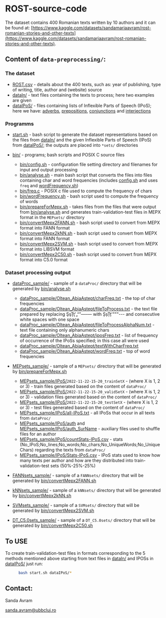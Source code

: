 # ROST-source-code

The dataset contains 400 Romanian texts written by 10 authors and it can be found at: [https://www.kaggle.com/datasets/sandamariaavram/rost-romanian-stories-and-other-texts](https://www.kaggle.com/datasets/sandamariaavram/rost-romanian-stories-and-other-texts).


## Content of `data-preprocessing/`:



### The dataset

* [ROST.csv](https://github.com/sanda-avram/ROST-source-code/blob/main/data-preprocessing/ROST.csv) - details about the 400 texts, such as: year of publishing, type of writing, title, author and (website) source
* [dataIn/](https://github.com/sanda-avram/ROST-source-code/blob/main/data-preprocessing/dataIn/) - text files containing the texts to process; here two examples are given
* [dataIPoS/](https://github.com/sanda-avram/ROST-source-code/blob/main/data-preprocessing/dataIPoS/) - files containing lists of Inflexible Parts of Speech (IPoS); here we have: [adverbs](https://github.com/sanda-avram/ROST-source-code/blob/main/data-preprocessing/dataIPoS/adverbs), [prepositions](https://github.com/sanda-avram/ROST-source-code/blob/main/data-preprocessing/dataIPoS/prepositions), [conjunctions](https://github.com/sanda-avram/ROST-source-code/blob/main/data-preprocessing/dataIPoS/conjunctions) and [interjections](https://github.com/sanda-avram/ROST-source-code/blob/main/data-preprocessing/dataIPoS/interjections)

### Programms
* [start.sh](https://github.com/sanda-avram/ROST-source-code/blob/main/data-preprocessing/start.sh) - bash script to generate the dataset representations based on the files from [dataIn/](https://github.com/sanda-avram/ROST-source-code/blob/main/data-preprocessing/dataIn/) and the given Inflexible Parts of Speech (IPoS) from [dataIPoS/](https://github.com/sanda-avram/ROST-source-code/blob/main/data-preprocessing/dataIPoS/); the outputs are placed into `*sets/` directories

* [bin/](https://github.com/sanda-avram/ROST-source-code/tree/main/data-preprocessing/bin) - programs; bash scripts and POSIX C source files
    * [bin/config.sh](https://github.com/sanda-avram/ROST-source-code/tree/main/data-preprocessing/bin/config.sh) - configuration file setting directory and filenames for input and output processing
    * [bin/analyse.sh](https://github.com/sanda-avram/ROST-source-code/tree/main/data-preprocessing/bin/analyse.sh) - main bash script that converts the files into files containing char and word frequencies (includes [config.sh](https://github.com/sanda-avram/ROST-source-code/tree/main/data-preprocessing/bin/config.sh) and uses `freq` and [wordFrequency.sh](https://github.com/sanda-avram/ROST-source-code/tree/main/data-preprocessing/bin/wordFrequency.sh))
    * [bin/freq.c](https://github.com/sanda-avram/ROST-source-code/tree/main/data-preprocessing/bin/freq.c) - POSIX c file used to compute the frequency of chars
    * [bin/wordFrequency.sh](https://github.com/sanda-avram/ROST-source-code/tree/main/data-preprocessing/bin/wordFrequency.sh) - bash script used to compute the frequency of words
    * [bin/prepareForMepx.sh](https://github.com/sanda-avram/ROST-source-code/tree/main/data-preprocessing/bin/prepareForMepx.sh) - takes files from the files that were output from [bin/analyse.sh](https://github.com/sanda-avram/ROST-source-code/tree/main/data-preprocessing/bin/analyse.sh) and generates train-validation-test files in MEPX format in the `MEPsets/` directory
    * [bin/convertMepx2FANN.sh](https://github.com/sanda-avram/ROST-source-code/tree/main/data-preprocessing/bin/convertMepx2FANN.sh) - bash script used to convert from MEPX format into FANN format
    * [bin/convertMepx2kNN.sh](https://github.com/sanda-avram/ROST-source-code/tree/main/data-preprocessing/bin/convertMepx2kNN.sh) - bash script used to convert from MEPX format into FANN format
    * [bin/convertMepx2SVM.sh](https://github.com/sanda-avram/ROST-source-code/tree/main/data-preprocessing/bin/convertMepx2SVM.sh) - bash script used to convert from MEPX format into LIBSVM format
    * [bin/convertMepx2C50.sh](https://github.com/sanda-avram/ROST-source-code/tree/main/data-preprocessing/bin/convertMepx2C50.sh) - bash script used to convert from MEPX format into C5.0 format


### Dataset processing output
* [dataProc_sample/](https://github.com/sanda-avram/ROST-source-code/tree/main/data-preprocessing/dataProc_sample/) - sample of a `dataProc/` directory that will be generated by [bin/analyse.sh](https://github.com/sanda-avram/ROST-source-code/tree/main/data-preprocessing/bin/analyse.sh)
    * [dataProc_sample/Oltean_AbiaAstept/charFreq.txt](https://github.com/sanda-avram/ROST-source-code/tree/main/data-preprocessing/dataProc_sample/Oltean_AbiaAstept/charFreq.txt) - the top of char frequencies
    * [dataProc_sample/Oltean_AbiaAstept/fileToProcess.txt](https://github.com/sanda-avram/ROST-source-code/tree/main/data-preprocessing/dataProc_sample/Oltean_AbiaAstept/fileToProcess.txt) - the text file prepared by replacing ŞşŢţ’„“”—–― with ȘșȚț'\"\"\"--- and consecutive white spaces with one space
    * [dataProc_sample/Oltean_AbiaAstept/fileToProcessAlphaNum.txt](https://github.com/sanda-avram/ROST-source-code/tree/main/data-preprocessing/dataProc_sample/Oltean_AbiaAstept/fileToProcessAlphaNum.txt) - text file containing only alphanumeric chars
    * [dataProc_sample/Oltean_AbiaAstept/iposFreq.txt](https://github.com/sanda-avram/ROST-source-code/tree/main/data-preprocessing/dataProc_sample/Oltean_AbiaAstept/iposFreq.txt) - list of frequency of occurrence of the IPoSs specified; in this case all were used
    * [dataProc_sample/Oltean_AbiaAstept/textWithCharFreq.txt](https://github.com/sanda-avram/ROST-source-code/tree/main/data-preprocessing/dataProc_sample/Oltean_AbiaAstept/textWithCharFreq.txt)
    * [dataProc_sample/Oltean_AbiaAstept/wordFreq.txt](https://github.com/sanda-avram/ROST-source-code/tree/main/data-preprocessing/dataProc_sample/Oltean_AbiaAstept/wordFreq.txt) - top of word frequencies

 * [MEPsets_sample/](https://github.com/sanda-avram/ROST-source-code/tree/main/data-preprocessing/MEPsets_sample/) - sample of a `MEPsets/` directory that will be generated by [bin/prepareForMepx.sh](https://github.com/sanda-avram/ROST-source-code/tree/main/data-preprocessing/bin/prepareForMepx.sh)
     * [MEPsets_sample/IPoS/](https://github.com/sanda-avram/ROST-source-code/tree/main/data-preprocessing/MEPsets_sample/IPoS/)`2022-11-22-15-20_trainSetX` - (where X is 1, 2 or 3) - train files generated based on the content of `dataProc/`
     * [MEPsets_sample/IPoS/](https://github.com/sanda-avram/ROST-source-code/tree/main/data-preprocessing/MEPsets_sample/IPoS/)`2022-11-22-15-20_validSetX` - (where X is 1, 2 or 3) - validation files generated based on the content of `dataProc/`
     * [MEPsets_sample/IPoS/](https://github.com/sanda-avram/ROST-source-code/tree/main/data-preprocessing/MEPsets_sample/IPoS/)`2022-11-22-15-20_testSetX` - (where X is 1, 2 or 3) - test files generated based on the content of `dataProc/`
     * [MEPsets_sample/IPoS/all-IPoS.txt](https://github.com/sanda-avram/ROST-source-code/tree/main/data-preprocessing/MEPsets_sample/IPoS/all-IPoS.txt) - all IPoSs that occur in all texts from `dataProc/`
     * [MEPsets_sample/IPoS/auth](https://github.com/sanda-avram/ROST-source-code/tree/main/data-preprocessing/MEPsets_sample/IPoS/auth) and [MEPsets_sample/IPoS/auth_SurName](https://github.com/sanda-avram/ROST-source-code/tree/main/data-preprocessing/MEPsets_sample/IPoS/auth_SurName) - auxiliary files used to shuffle files for an author
     * [MEPsets_sample/IPoS/countStats-IPoS.csv](https://github.com/sanda-avram/ROST-source-code/tree/main/data-preprocessing/MEPsets_sample/IPoS/countStats-IPoS.csv) - stats (No_IPoS;No_lines;No_words;No_chars;No_UniqueWords;No_UniqueChars) regarding the texts from `dataProc/`
     * [MEPsets_sample/IPoS/Stats-IPoS.csv](https://github.com/sanda-avram/ROST-source-code/tree/main/data-preprocessing/MEPsets_sample/IPoS/Stats-IPoS.csv) - IPoS stats used to know how many texts per author and how are they distributed into train-validation-test sets (50%-25%-25%)

* [FANNsets_sample/](https://github.com/sanda-avram/ROST-source-code/tree/main/data-preprocessing/FANNsets_sample/) - sample of a `FANNsets/` directory that will be generated by [bin/convertMepx2FANN.sh](https://github.com/sanda-avram/ROST-source-code/tree/main/data-preprocessing/bin/convertMepx2FANN.sh)
* [kNNsets_sample/](https://github.com/sanda-avram/ROST-source-code/tree/main/data-preprocessing/kNNsets_sample/) - sample of a `kNNsets/` directory that will be generated by [bin/convertMepx2kNN.sh](https://github.com/sanda-avram/ROST-source-code/tree/main/data-preprocessing/bin/convertMepx2kNN.sh)
* [SVMsets_sample/](https://github.com/sanda-avram/ROST-source-code/tree/main/data-preprocessing/SVMsets_sample/) - sample of a `SVMsets/` directory that will be generated by [bin/convertMepx2SVM.sh](https://github.com/sanda-avram/ROST-source-code/tree/main/data-preprocessing/bin/convertMepx2SVM.sh)
* [DT_C5.0sets_sample/](https://github.com/sanda-avram/ROST-source-code/tree/main/data-preprocessing/DT_C5.0sets_sample/) - sample of a `DT_C5.0sets/` directory that will be generated by [bin/convertMepx2C50.sh](https://github.com/sanda-avram/ROST-source-code/tree/main/data-preprocessing/bin/convertMepx2C50.sh)


## To USE


To create train-validation-test files in formats corresponding to the 5 methods mentioned above starting from text files in [dataIn/](https://github.com/sanda-avram/ROST-source-code/blob/main/data-preprocessing/dataIn/) and IPOSs in [dataIPoS/](https://github.com/sanda-avram/ROST-source-code/blob/main/data-preprocessing/dataIPoS/) just run:

```bash
      bash start.sh dataIPoS/*
```


## Contact:

Sanda Avram

[sanda.avram@ubbcluj.ro](sanda.avram@ubbcluj.ro)
